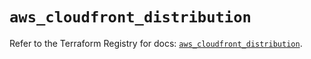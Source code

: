 # `aws_cloudfront_distribution`

Refer to the Terraform Registry for docs: [`aws_cloudfront_distribution`](https://registry.terraform.io/providers/hashicorp/aws/5.52.0/docs/resources/cloudfront_distribution).
